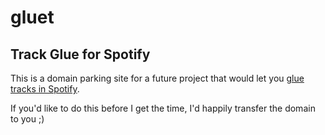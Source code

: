 # gluet
## Track Glue for Spotify

This is a domain parking site for a future project that would let you [glue tracks in Spotify](https://community.spotify.com/t5/Live-Ideas/Playlists-Ability-to-link-together-Tracks-in-Playlists/idi-p/1244603/page/0).

If you'd like to do this before I get the time, I'd happily transfer the domain to you ;)
